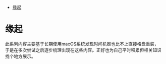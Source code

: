 <!--ts-->
* [缘起](#缘起)

<!-- Created by https://github.com/ekalinin/github-markdown-toc -->
<!-- Added by: runner, at: Sun Jul 17 04:24:49 UTC 2022 -->

<!--te-->
# 缘起

此系列内容主要基于长期使用macOS系统发现时间机器也比不上直接格盘重装，于是在多次尝试之后逐步梳理出现在这些内容。正好也为自己平时积累但相关知识找个地方展示。